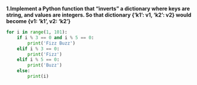 **1.Implement a Python function that “inverts” a dictionary where keys are string, and values are integers. So that dictionary {‘k1’: v1, ‘k2’: v2} would become {v1: ’k1’, v2: ‘k2’}**

```python
for i in range(1, 101):
    if i % 3 == 0 and i % 5 == 0:
        print('Fizz Buzz')
    elif i % 3 == 0:
        print('Fizz')
    elif i % 5 == 0:
        print('Buzz')
    else:
        print(i)
```

